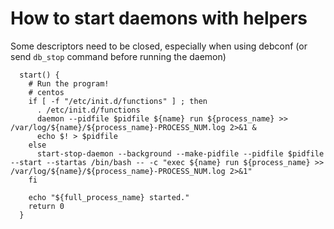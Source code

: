 # How to start daemons with helpers

Some descriptors need to be closed, especially when using debconf (or send `db_stop` command before running the daemon)

      start() {
        # Run the program!
        # centos
        if [ -f "/etc/init.d/functions" ] ; then
          . /etc/init.d/functions
          daemon --pidfile $pidfile ${name} run ${process_name} >> /var/log/${name}/${process_name}-PROCESS_NUM.log 2>&1 &
          echo $! > $pidfile
        else
          start-stop-daemon --background --make-pidfile --pidfile $pidfile --start --startas /bin/bash -- -c "exec ${name} run ${process_name} >> /var/log/${name}/${process_name}-PROCESS_NUM.log 2>&1"
        fi

        echo "${full_process_name} started."
        return 0
      }
